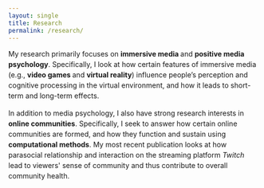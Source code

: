 ```yaml
---
layout: single
title: Research
permalink: /research/
---
```

<style>
    p {line-height: 1.5em;font-size=1em;font-family: serif"}
</style>

My research primarily focuses on <strong>immersive media </strong>and <strong>positive media psychology</strong>. Specifically, I look at how certain features of immersive media (e.g., <strong>video games </strong>and <strong>virtual reality</strong>) influence people’s perception and cognitive processing in the virtual environment, and how it leads to short-term and long-term effects. 

In addition to media psychology, I also have strong research interests in <strong>online communities</strong>. Specifically, I seek to answer how certain online communities are formed, and how they function and sustain using <strong>computational methods</strong>. My most recent publication looks at how parasocial relationship and interaction on the streaming platform <em>Twitch</em> lead to viewers' sense of community and thus contribute to overall community health. 


